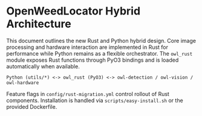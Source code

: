 # OpenWeedLocator Hybrid Architecture

This document outlines the new Rust and Python hybrid design. Core image processing and hardware interaction are implemented in Rust for performance while Python remains as a flexible orchestrator. The `owl_rust` module exposes Rust functions through PyO3 bindings and is loaded automatically when available.

```
Python (utils/*) <-> owl_rust (PyO3) <-> owl-detection / owl-vision / owl-hardware
```

Feature flags in `config/rust-migration.yml` control rollout of Rust components. Installation is handled via `scripts/easy-install.sh` or the provided Dockerfile.
